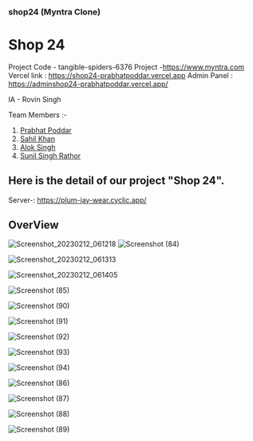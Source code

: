 

### shop24  (Myntra Clone)


# Shop 24

Project Code - tangible-spiders-6376
Project -https://www.myntra.com
Vercel link : https://shop24-prabhatpoddar.vercel.app
Admin Panel : https://adminshop24-prabhatpoddar.vercel.app/

IA - Rovin Singh 

Team Members :-
1. <a href="https://github.com/prabhatpoddar"> Prabhat Poddar</a>
2. <a href="https://github.com/meesahil7"> Sahil Khan</a>
3. <a href="https://github.com/aloki9singh"> Alok Singh</a>
4. <a href="https://github.com/Sunilrath101"> Sunil Singh Rathor</a>
## Here is the detail of our project "Shop 24".

Server-:
https://plum-jay-wear.cyclic.app/




##  OverView

![Screenshot_20230212_061218](https://user-images.githubusercontent.com/98205449/218312280-2320fef5-fed1-4505-ac95-b18f3c75f742.png)
![Screenshot (84)](https://user-images.githubusercontent.com/98205449/218312475-752a6557-c1f1-4edf-9856-5259f681bc81.png)

![Screenshot_20230212_061313](https://user-images.githubusercontent.com/98205449/218312291-3164e43f-3471-46c2-a038-257b8554c9c0.png)


![Screenshot_20230212_061405](https://user-images.githubusercontent.com/98205449/218312297-1f336313-d64a-48f7-a785-5b7b9c2b743c.png)


![Screenshot (85)](https://user-images.githubusercontent.com/98205449/218312328-8537b536-7bcb-4570-815a-1a83e145414b.png)

![Screenshot (90)](https://user-images.githubusercontent.com/98205449/218312348-2da57b5c-0058-4af1-8539-042dadbba7d4.png)


![Screenshot (91)](https://user-images.githubusercontent.com/98205449/218312355-10e49393-f1aa-441a-9ed8-4a2448857ccc.png)

![Screenshot (92)](https://user-images.githubusercontent.com/98205449/218312369-ba4975d7-f797-4797-bf23-03df25c14498.png)

![Screenshot (93)](https://user-images.githubusercontent.com/98205449/218312379-1fdae67e-1099-400d-8743-ba548d0d240d.png)


![Screenshot (94)](https://user-images.githubusercontent.com/98205449/218312382-6d038d5a-0f6d-4ab7-b7d8-e0081fc7cdb1.png)


![Screenshot (86)](https://user-images.githubusercontent.com/98205449/218312397-69b5f769-7398-4471-b9a3-ac8427c14037.png)

![Screenshot (87)](https://user-images.githubusercontent.com/98205449/218312421-4bf45021-ec14-440f-a9e7-a4c4fc74528b.png)

![Screenshot (88)](https://user-images.githubusercontent.com/98205449/218312462-5fcfd9b0-be37-4788-a819-e5397bf8595c.png)

![Screenshot (89)](https://user-images.githubusercontent.com/98205449/218312467-2b8a8b58-16a0-4ee6-b1d4-7bd00f62ca27.png)


